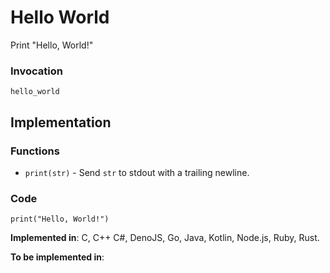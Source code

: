 # Hello World

Print "Hello, World!"

### Invocation

`hello_world`

## Implementation

### Functions

- `print(str)` - Send `str` to stdout with a trailing newline.

### Code

```
print("Hello, World!")
```

**Implemented in**: C, C++ C#, DenoJS, Go, Java, Kotlin, Node.js, Ruby, Rust.

**To be implemented in**:
